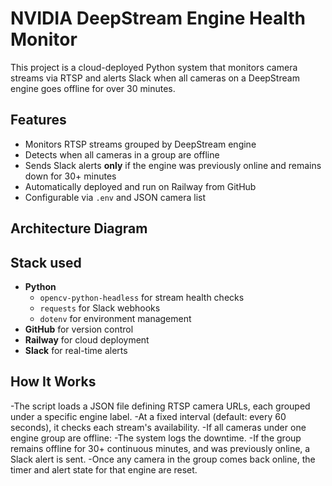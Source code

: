 # NVIDIA DeepStream Engine Health Monitor

This project is a cloud-deployed Python system that monitors camera streams via RTSP and alerts Slack when all cameras on a DeepStream engine goes offline for over 30 minutes.

## Features

- Monitors RTSP streams grouped by DeepStream engine
- Detects when all cameras in a group are offline
- Sends Slack alerts **only** if the engine was previously online and remains down for 30+ minutes
- Automatically deployed and run on Railway from GitHub
- Configurable via `.env` and JSON camera list

## Architecture Diagram


## Stack used

- **Python**
  - `opencv-python-headless` for stream health checks
  - `requests` for Slack webhooks
  - `dotenv` for environment management
- **GitHub** for version control
- **Railway** for cloud deployment
- **Slack** for real-time alerts

## How It Works

-The script loads a JSON file defining RTSP camera URLs, each grouped under a specific engine label.
-At a fixed interval (default: every 60 seconds), it checks each stream's availability.
-If all cameras under one engine group are offline:
    -The system logs the downtime.
-If the group remains offline for 30+ continuous minutes, and was previously online, a Slack alert is sent.
-Once any camera in the group comes back online, the timer and alert state for that engine are reset.

